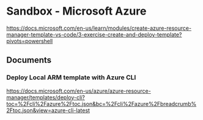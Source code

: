 # Sandbox - Microsoft Azure
https://docs.microsoft.com/en-us/learn/modules/create-azure-resource-manager-template-vs-code/3-exercise-create-and-deploy-template?pivots=powershell


## Documents
### Deploy Local ARM template with Azure CLI
https://docs.microsoft.com/en-us/azure/azure-resource-manager/templates/deploy-cli?toc=%2Fcli%2Fazure%2Ftoc.json&bc=%2Fcli%2Fazure%2Fbreadcrumb%2Ftoc.json&view=azure-cli-latest

